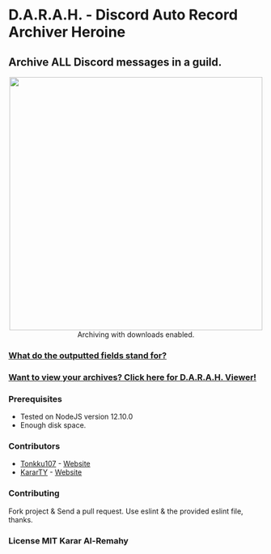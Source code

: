 # D.A.R.A.H. - Discord Auto Record Archiver Heroine
## Archive ALL Discord messages in a guild.

<p align="center">
  <img height="500" src="https://i.imgur.com/UssJXME.png">
  <br>Archiving with downloads enabled.
</p>

### [What do the outputted fields stand for?](/fields.md)

### [Want to view your archives? Click here for D.A.R.A.H. Viewer!](https://github.com/kararty/darah-viewer)

### Prerequisites
  * Tested on NodeJS version 12.10.0
  * Enough disk space.

### Contributors
  * [Tonkku107](https://github.com/tonkku107/) - [Website](https://tonkku.me/)
  * [KararTY](https://github.com/kararty/) - [Website](https://alremahy.com/biz/projects/darah)

### Contributing
Fork project & Send a pull request. Use eslint & the provided eslint file, thanks.

### License MIT Karar Al-Remahy
